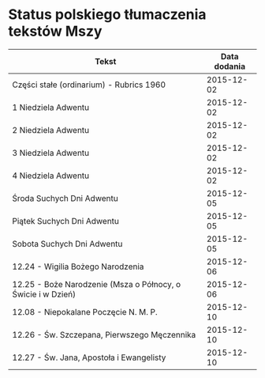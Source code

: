 # Status polskiego tłumaczenia tekstów Mszy

Tekst  | Data dodania
------------- | -------------
Części stałe (ordinarium) - Rubrics 1960 | 2015-12-02
1 Niedziela Adwentu | 2015-12-02
2 Niedziela Adwentu | 2015-12-02
3 Niedziela Adwentu | 2015-12-02
4 Niedziela Adwentu | 2015-12-02
Środa Suchych Dni Adwentu | 2015-12-05
Piątek Suchych Dni Adwentu | 2015-12-05
Sobota Suchych Dni Adwentu | 2015-12-05
12.24 - Wigilia Bożego Narodzenia | 2015-12-06
12.25 - Boże Narodzenie (Msza o Północy, o Świcie i w Dzień) | 2015-12-06
12.08 - Niepokalane Poczęcie N. M. P. | 2015-12-10
12.26 - Św. Szczepana, Pierwszego Męczennika | 2015-12-10
12.27 - Św. Jana, Apostoła i Ewangelisty | 2015-12-10